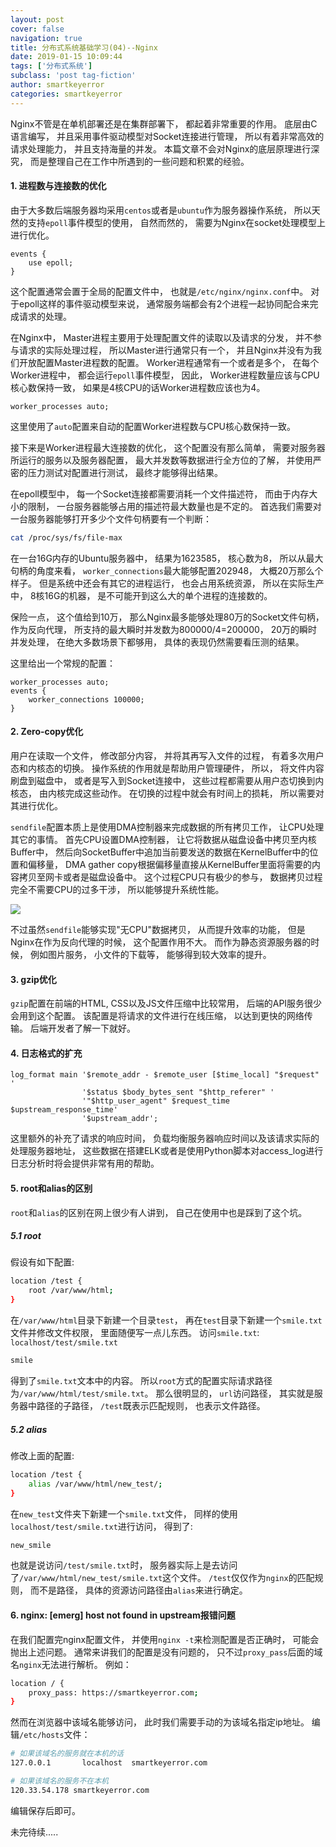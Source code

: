 ```yaml
---
layout: post
cover: false
navigation: true
title: 分布式系统基础学习(04)--Nginx
date: 2019-01-15 10:09:44
tags: ['分布式系统']
subclass: 'post tag-fiction'
author: smartkeyerror
categories: smartkeyerror
---
```

Nginx不管是在单机部署还是在集群部署下， 都起着非常重要的作用。 底层由C语言编写， 并且采用事件驱动模型对Socket连接进行管理， 所以有着非常高效的请求处理能力， 并且支持海量的并发。 本篇文章不会对Nginx的底层原理进行深究， 而是整理自己在工作中所遇到的一些问题和积累的经验。

<!---more--->

#### 1. 进程数与连接数的优化
由于大多数后端服务器均采用`centos`或者是`ubuntu`作为服务器操作系统， 所以天然的支持`epoll`事件模型的使用， 自然而然的， 需要为Nginx在socket处理模型上进行优化。

```nginx
events {
    use epoll;
}
```

这个配置通常会置于全局的配置文件中， 也就是`/etc/nginx/nginx.conf`中。 对于epoll这样的事件驱动模型来说， 通常服务端都会有2个进程一起协同配合来完成请求的处理。

在Nginx中， Master进程主要用于处理配置文件的读取以及请求的分发， 并不参与请求的实际处理过程， 所以Master进行通常只有一个， 并且Nginx并没有为我们开放配置Master进程数的配置。 Worker进程通常有一个或者是多个， 在每个Worker进程中， 都会运行`epoll`事件模型， 因此， Worker进程数量应该与CPU核心数保持一致， 如果是4核CPU的话Worker进程数应该也为4。

```nginx
worker_processes auto;
```

这里使用了`auto`配置来自动的配置Worker进程数与CPU核心数保持一致。

接下来是Worker进程最大连接数的优化， 这个配置没有那么简单， 需要对服务器所运行的服务以及服务器配置， 最大并发数等数据进行全方位的了解， 并使用严密的压力测试对配置进行测试， 最终才能够得出结果。

在epoll模型中， 每一个Socket连接都需要消耗一个文件描述符， 而由于内存大小的限制， 一台服务器能够占用的描述符最大数量也是不定的。 首选我们需要对一台服务器能够打开多少个文件句柄要有一个判断：

```bash
cat /proc/sys/fs/file-max
```

在一台16G内存的Ubuntu服务器中， 结果为1623585， 核心数为8， 所以从最大句柄的角度来看， `worker_connections`最大能够配置202948， 大概20万那么个样子。 但是系统中还会有其它的进程运行， 也会占用系统资源， 所以在实际生产中， 8核16G的机器， 是不可能开到这么大的单个进程的连接数的。

保险一点， 这个值给到10万， 那么Nginx最多能够处理80万的Socket文件句柄， 作为反向代理， 所支持的最大瞬时并发数为800000/4=200000， 20万的瞬时并发处理， 在绝大多数场景下都够用， 具体的表现仍然需要看压测的结果。

这里给出一个常规的配置：

```nginx
worker_processes auto;
events {
    worker_connections 100000;
}
```

#### 2. Zero-copy优化
用户在读取一个文件， 修改部分内容， 并将其再写入文件的过程， 有着多次用户态和内核态的切换。 操作系统的作用就是帮助用户管理硬件， 所以， 将文件内容刷盘到磁盘中， 或者是写入到Socket连接中， 这些过程都需要从用户态切换到内核态， 由内核完成这些动作。 在切换的过程中就会有时间上的损耗， 所以需要对其进行优化。

`sendfile`配置本质上是使用DMA控制器来完成数据的所有拷贝工作， 让CPU处理其它的事情。 首先CPU设置DMA控制器， 让它将数据从磁盘设备中拷贝至内核Buffer中， 然后向SocketBuffer中追加当前要发送的数据在KernelBuffer中的位置和偏移量， DMA gather copy根据偏移量直接从KernelBuffer里面将需要的内容拷贝至网卡或者是磁盘设备中。 这个过程CPU只有极少的参与， 数据拷贝过程完全不需要CPU的过多干涉， 所以能够提升系统性能。

![](https://smartkeyerror.oss-cn-shenzhen.aliyuncs.com/Blog/Screenshot%20from%202019-03-18%2015-41-24.png)

不过虽然`sendfile`能够实现"无CPU"数据拷贝， 从而提升效率的功能， 但是Nginx在作为反向代理的时候， 这个配置作用不大。 而作为静态资源服务器的时候， 例如图片服务， 小文件的下载等， 能够得到较大效率的提升。


#### 3. gzip优化
`gzip`配置在前端的HTML, CSS以及JS文件压缩中比较常用， 后端的API服务很少会用到这个配置。 该配置是将请求的文件进行在线压缩， 以达到更快的网络传输。 后端开发者了解一下就好。


#### 4. 日志格式的扩充
```nginx
log_format main '$remote_addr - $remote_user [$time_local] "$request" '
                '$status $body_bytes_sent "$http_referer" '
                '"$http_user_agent" $request_time $upstream_response_time'
                '$upstream_addr';
```

这里额外的补充了请求的响应时间， 负载均衡服务器响应时间以及该请求实际的处理服务器地址， 这些数据在搭建ELK或者是使用Python脚本对access_log进行日志分析时将会提供非常有用的帮助。

#### 5. root和alias的区别
`root`和`alias`的区别在网上很少有人讲到， 自己在使用中也是踩到了这个坑。
##### 5.1 root
假设有如下配置:
```bash
location /test {
    root /var/www/html;
}
```
在`/var/www/html`目录下新建一个目录`test`， 再在`test`目录下新建一个`smile.txt`文件并修改文件权限， 里面随便写一点儿东西。
访问`smile.txt`: `localhost/test/smile.txt`
```bash
smile
```
得到了`smile.txt`文本中的内容。 所以`root`方式的配置实际请求路径为`/var/www/html/test/smile.txt`。 那么很明显的， `url`访问路径， 其实就是服务器中路径的子路径，  `/test`既表示匹配规则， 也表示文件路径。

##### 5.2 alias
修改上面的配置:
```bash
location /test {
    alias /var/www/html/new_test/;
}
```
在`new_test`文件夹下新建一个`smile.txt`文件， 同样的使用`localhost/test/smile.txt`进行访问， 得到了:
```bash
new_smile
```
也就是说访问`/test/smile.txt`时， 服务器实际上是去访问了`/var/www/html/new_test/smile.txt`这个文件。 `/test`仅仅作为`nginx`的匹配规则， 而不是路径， 具体的资源访问路径由`alias`来进行确定。

#### 6. nginx: [emerg] host not found in upstream报错问题
在我们配置完nginx配置文件， 并使用`nginx -t`来检测配置是否正确时， 可能会抛出上述问题。 通常来讲我们的配置是没有问题的， 只不过`proxy_pass`后面的域名`nginx`无法进行解析。 例如：
```bash
location / {
    proxy_pass: https://smartkeyerror.com;
}
```
然而在浏览器中该域名能够访问， 此时我们需要手动的为该域名指定ip地址。
编辑`/etc/hosts`文件：
```bash
# 如果该域名的服务就在本机的话
127.0.0.1       localhost  smartkeyerror.com

# 如果该域名的服务不在本机
120.33.54.178 smartkeyerror.com
```
编辑保存后即可。

未完待续.....